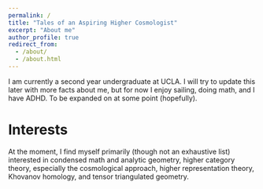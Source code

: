 ```yaml
---
permalink: /
title: "Tales of an Aspiring Higher Cosmologist"
excerpt: "About me"
author_profile: true
redirect_from: 
  - /about/
  - /about.html
---
```


I am currently a second year undergraduate at UCLA. I will try to update this later with more facts about me, but for now I enjoy sailing, doing math, and I have ADHD.  To be expanded on at some point (hopefully).

Interests
======
At the moment, I find myself primarily (though not an exhaustive list) interested in condensed math and analytic geometry, higher category theory, especially the cosmological approach, higher representation theory, Khovanov homology, and tensor triangulated geometry.
